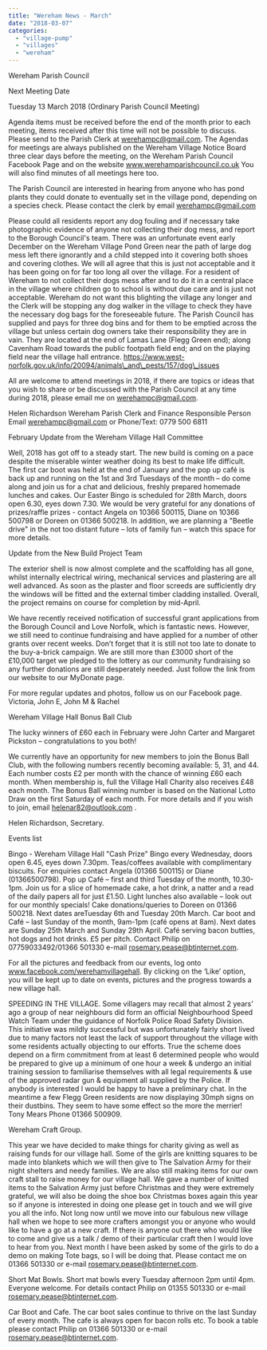 ```yaml
---
title: "Wereham News - March"
date: "2018-03-07"
categories: 
  - "village-pump"
  - "villages"
  - "wereham"
---
```


Wereham Parish Council

Next Meeting Date

Tuesday 13 March 2018 (Ordinary Parish Council Meeting)

Agenda items must be received before the end of the month prior to each meeting, items received after this time will not be possible to discuss. Please send to the Parish Clerk at werehampc@gmail.com. The Agendas for meetings are always published on the Wereham Village Notice Board three clear days before the meeting, on the Wereham Parish Council Facebook Page and on the website www.werehamparishcouncil.co.uk You will also find minutes of all meetings here too.

The Parish Council are interested in hearing from anyone who has pond plants they could donate to eventually set in the village pond, depending on a species check. Please contact the clerk by email werehampc@gmail.com

Please could all residents report any dog fouling and if necessary take photographic evidence of anyone not collecting their dog mess, and report to the Borough Council's team. There was an unfortunate event early December on the Wereham Village Pond Green near the path of large dog mess left there ignorantly and a child stepped into it covering both shoes and covering clothes. We will all agree that this is just not acceptable and it has been going on for far too long all over the village. For a resident of Wereham to not collect their dogs mess after and to do it in a central place in the village where children go to school is without due care and is just not acceptable. Wereham do not want this blighting the village any longer and the Clerk will be stopping any dog walker in the village to check they have the necessary dog bags for the foreseeable future. The Parish Council has supplied and pays for three dog bins and for them to be emptied across the village but unless certain dog owners take their responsibility they are in vain. They are located at the end of Lamas Lane (Flegg Green end); along Cavenham Road towards the public footpath field end; and on the playing field near the village hall entrance. https://www.west-norfolk.gov.uk/info/20094/animals\_and\_pests/157/dog\_issues

All are welcome to attend meetings in 2018, if there are topics or ideas that you wish to share or be discussed with the Parish Council at any time during 2018, please email me on werehampc@gmail.com.

Helen Richardson Wereham Parish Clerk and Finance Responsible Person Email werehampc@gmail.com or Phone/Text: 0779 500 6811

February Update from the Wereham Village Hall Committee

Well, 2018 has got off to a steady start. The new build is coming on a pace despite the miserable winter weather doing its best to make life difficult. The first car boot was held at the end of January and the pop up café is back up and running on the 1st and 3rd Tuesdays of the month – do come along and join us for a chat and delicious, freshly prepared homemade lunches and cakes. Our Easter Bingo is scheduled for 28th March, doors open 6.30, eyes down 7.30. We would be very grateful for any donations of prizes/raffle prizes - contact Angela on 10366 500115, Diane on 10366 500798 or Doreen on 01366 500218. In addition, we are planning a "Beetle drive" in the not too distant future – lots of family fun – watch this space for more details.

Update from the New Build Project Team

The exterior shell is now almost complete and the scaffolding has all gone, whilst internally electrical wiring, mechanical services and plastering are all well advanced. As soon as the plaster and floor screeds are sufficiently dry the windows will be fitted and the external timber cladding installed. Overall, the project remains on course for completion by mid-April.

We have recently received notification of successful grant applications from the Borough Council and Love Norfolk, which is fantastic news. However, we still need to continue fundraising and have applied for a number of other grants over recent weeks. Don’t forget that it is still not too late to donate to the buy-a-brick campaign. We are still more than £3000 short of the £10,000 target we pledged to the lottery as our community fundraising so any further donations are still desperately needed. Just follow the link from our website to our MyDonate page.

For more regular updates and photos, follow us on our Facebook page. Victoria, John E, John M & Rachel

Wereham Village Hall Bonus Ball Club

The lucky winners of £60 each in February were John Carter and Margaret Pickston – congratulations to you both!

We currently have an opportunity for new members to join the Bonus Ball Club, with the following numbers recently becoming available: 5, 31, and 44. Each number costs £2 per month with the chance of winning £60 each month. When membership is, full the Village Hall Charity also receives £48 each month. The Bonus Ball winning number is based on the National Lotto Draw on the first Saturday of each month. For more details and if you wish to join, email helenar82@outlook.com .

Helen Richardson, Secretary.

Events list

Bingo - Wereham Village Hall "Cash Prize" Bingo every Wednesday, doors open 6.45, eyes down 7.30pm. Teas/coffees available with complimentary biscuits. For enquiries contact Angela (01366 500115) or Diane (01366500798). Pop up Café – first and third Tuesday of the month, 10.30-1pm. Join us for a slice of homemade cake, a hot drink, a natter and a read of the daily papers all for just £1.50. Light lunches also available – look out for our monthly specials! Cake donations/queries to Doreen on 01366 500218. Next dates areTuesday 6th and Tuesday 20th March. Car boot and Café – last Sunday of the month, 9am-1pm (café opens at 8am). Next dates are Sunday 25th March and Sunday 29th April. Café serving bacon butties, hot dogs and hot drinks. £5 per pitch. Contact Philip on 07759033492/01366 501330 e-mail rosemary.pease@btinternet.com.

For all the pictures and feedback from our events, log onto www.facebook.com/werehamvillagehall. By clicking on the ‘Like’ option, you will be kept up to date on events, pictures and the progress towards a new village hall.

SPEEDING IN THE VILLAGE. Some villagers may recall that almost 2 years’ ago a group of near neighbours did form an official Neighbourhood Speed Watch Team under the guidance of Norfolk Police Road Safety Division. This initiative was mildly successful but was unfortunately fairly short lived due to many factors not least the lack of support throughout the village with some residents actually objecting to our efforts. True the scheme does depend on a firm commitment from at least 6 determined people who would be prepared to give up a minimum of one hour a week & undergo an initial training session to familiarise themselves with all legal requirements & use of the approved radar gun & equipment all supplied by the Police. If anybody is interested I would be happy to have a preliminary chat. In the meantime a few Flegg Green residents are now displaying 30mph signs on their dustbins. They seem to have some effect so the more the merrier! Tony Mears Phone 01366 500909.

Wereham Craft Group.

This year we have decided to make things for charity giving as well as raising funds for our village hall. Some of the girls are knitting squares to be made into blankets which we will then give to The Salvation Army for their night shelters and needy families. We are also still making items for our own craft stall to raise money for our village hall. We gave a number of knitted items to the Salvation Army just before Christmas and they were extremely grateful, we will also be doing the shoe box Christmas boxes again this year so if anyone is interested in doing one please get in touch and we will give you all the info. Not long now until we move into our fabulous new village hall when we hope to see more crafters amongst you or anyone who would like to have a go at a new craft. If there is anyone out there who would like to come and give us a talk / demo of their particular craft then I would love to hear from you. Next month I have been asked by some of the girls to do a demo on making Tote bags, so I will be doing that. Please contact me on 01366 501330 or e-mail rosemary.pease@btinternet.com.

Short Mat Bowls. Short mat bowls every Tuesday afternoon 2pm until 4pm. Everyone welcome. For details contact Philip on 01355 501330 or e-mail rosemary.pease@btinternet.com.

Car Boot and Cafe. The car boot sales continue to thrive on the last Sunday of every month. The cafe is always open for bacon rolls etc. To book a table please contact Philip on 01366 501330 or e-mail rosemary.pease@btinternet.com.
